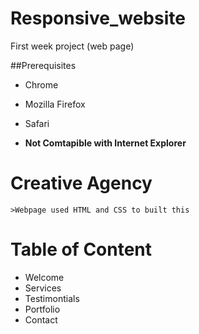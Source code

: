 # Responsive_website
First week project (web page) 
 
##Prerequisites

* Chrome
* Mozilla Firefox
* Safari

* **Not Comtapible with Internet Explorer**

# Creative Agency

	>Webpage used HTML and CSS to built this



# Table of Content 

* Welcome
* Services 
* Testimontials
* Portfolio
* Contact